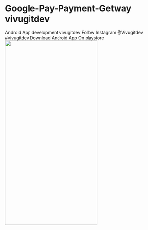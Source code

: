 # Google-Pay-Payment-Getway vivugitdev
Android App development vivugitdev 
Follow Instagram @Vivugitdev
#vivugitdev Download Android App On playstore <img src="https://user-images.githubusercontent.com/54928561/87625573-10b39a00-c748-11ea-9293-73ccbcebaf05.jpg" width="300" height="600">
